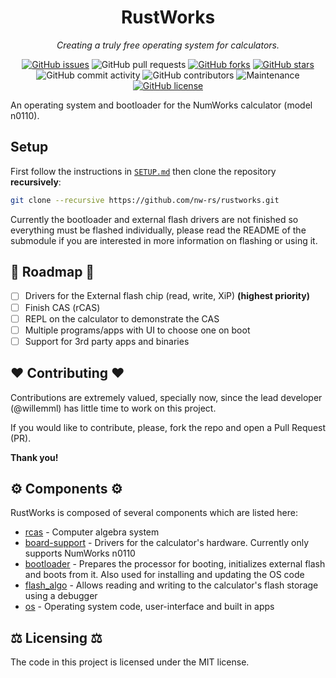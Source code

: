 <div align="center">
  
# RustWorks

*Creating a truly free operating system for calculators.*
</div>

<div align="center">
  
[![GitHub issues](https://img.shields.io/github/issues/nw-rs/rustworks?style=flat-square)](https://github.com/nw-rs/rustworks/issues)
![GitHub pull requests](https://img.shields.io/github/issues-pr/nw-rs/rustworks?style=flat-square)
[![GitHub forks](https://img.shields.io/github/forks/nw-rs/rustworks?style=flat-square)](https://github.com/nw-rs/rustworks/network)
[![GitHub stars](https://img.shields.io/github/stars/nw-rs/rustworks?style=flat-square)](https://github.com/nw-rs/rustworks/stargazers)
![GitHub commit activity](https://img.shields.io/github/commit-activity/m/nw-rs/rustworks?style=flat-square)
![GitHub contributors](https://img.shields.io/github/contributors/nw-rs/rustworks?style=flat-square)
![Maintenance](https://img.shields.io/maintenance/yes/2022?style=flat-square)
[![GitHub license](https://img.shields.io/github/license/nw-rs/rustworks?style=flat-square)](https://github.com/nw-rs/rustworks/blob/master/LICENSE)  
  
</div>

An operating system and bootloader for the NumWorks calculator (model n0110).

## Setup

First follow the instructions in [`SETUP.md`](./SETUP.md) then clone the
repository **recursively**:

```zsh
git clone --recursive https://github.com/nw-rs/rustworks.git
```

Currently the bootloader and external flash drivers are not finished so
everything must be flashed individually, please read the README of the
submodule if you are interested in more information on flashing or
using it.

## 🚧 Roadmap 🚧

- [ ] Drivers for the External flash chip (read, write, XiP) **(highest priority)**
- [ ] Finish CAS (rCAS)
- [ ] REPL on the calculator to demonstrate the CAS
- [ ] Multiple programs/apps with UI to choose one on boot
- [ ] Support for 3rd party apps and binaries

## ❤️ Contributing ❤️

Contributions are extremely valued, specially now, since the lead developer (@willemml) has little time to work on this project.

If you would like to contribute, please, fork the repo and open a Pull Request (PR).

**Thank you!**

## ⚙️ Components ⚙️

RustWorks is composed of several components which are listed here:
- [rcas](https://github.com/nw-rs/rcas) - Computer algebra system
- [board-support](https://github.com/nw-rs/board-support) - Drivers for the calculator's hardware. Currently only supports NumWorks n0110
- [bootloader](https://github.com/nw-rs/bootloader) - Prepares the processor for booting, initializes external flash and boots from it. Also used for installing and updating the OS code
- [flash_algo](https://github.com/nw-rs/flash-algo) - Allows reading and writing to the calculator's flash storage using a debugger
- [os](https://github.com/nw-rs/os) - Operating system code, user-interface and built in apps

## ⚖️ Licensing ⚖️

The code in this project is licensed under the MIT license.
